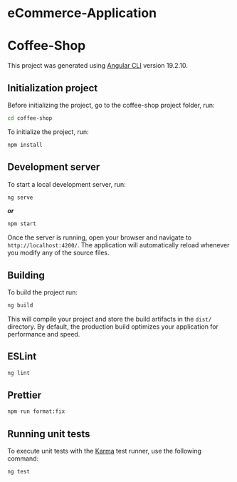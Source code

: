 # eCommerce-Application

# Coffee-Shop

This project was generated using [Angular CLI](https://github.com/angular/angular-cli) version 19.2.10.

## Initialization project

Before initializing the project, go to the coffee-shop project folder, run:

```bash
cd coffee-shop
```

To initialize the project, run:

```bash
npm install
```

## Development server

To start a local development server, run:

```bash
ng serve
```

**___or___**

```bash
npm start
```

Once the server is running, open your browser and navigate to `http://localhost:4200/`. The application will automatically reload whenever you modify any of the source files.

## Building

To build the project run:

```bash
ng build
```

This will compile your project and store the build artifacts in the `dist/` directory. By default, the production build optimizes your application for performance and speed.

## ESLint

```bash
ng lint
```

## Prettier

```bash
npm run format:fix
```

## Running unit tests

To execute unit tests with the [Karma](https://karma-runner.github.io) test runner, use the following command:

```bash
ng test
```
